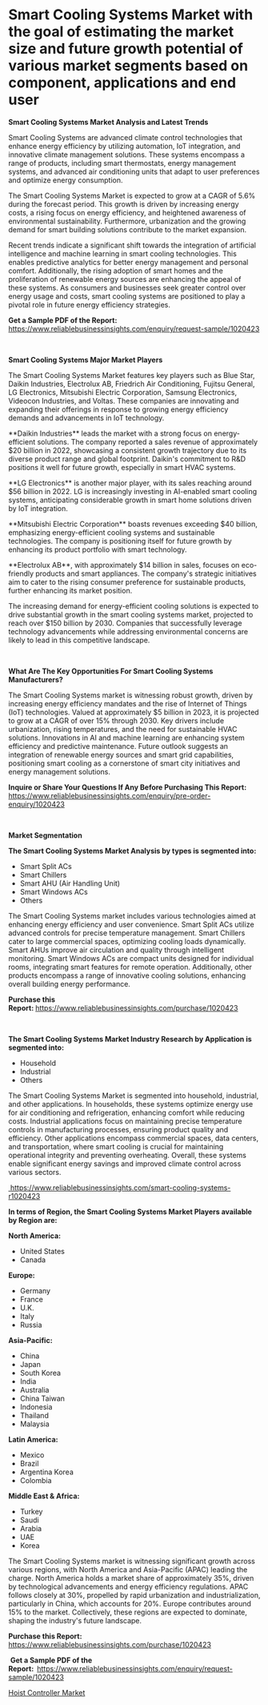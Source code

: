 <p><h1>Smart Cooling Systems Market with the goal of estimating the market size and future growth potential of various market segments based on component, applications and end user</h1></p><p><strong>Smart Cooling Systems Market Analysis and Latest Trends</strong></p>
<p><p>Smart Cooling Systems are advanced climate control technologies that enhance energy efficiency by utilizing automation, IoT integration, and innovative climate management solutions. These systems encompass a range of products, including smart thermostats, energy management systems, and advanced air conditioning units that adapt to user preferences and optimize energy consumption.</p><p>The Smart Cooling Systems Market is expected to grow at a CAGR of 5.6% during the forecast period. This growth is driven by increasing energy costs, a rising focus on energy efficiency, and heightened awareness of environmental sustainability. Furthermore, urbanization and the growing demand for smart building solutions contribute to the market expansion.</p><p>Recent trends indicate a significant shift towards the integration of artificial intelligence and machine learning in smart cooling technologies. This enables predictive analytics for better energy management and personal comfort. Additionally, the rising adoption of smart homes and the proliferation of renewable energy sources are enhancing the appeal of these systems. As consumers and businesses seek greater control over energy usage and costs, smart cooling systems are positioned to play a pivotal role in future energy efficiency strategies.</p></p>
<p><strong>Get a Sample PDF of the Report:&nbsp;</strong> <a href="https://www.reliablebusinessinsights.com/enquiry/request-sample/1020423?utm_campaign=3352&utm_medium=2&utm_source=Github&utm_content=ia&utm_term=08042025&utm_id=smart-cooling-systems">https://www.reliablebusinessinsights.com/enquiry/request-sample/1020423</a></p>
<p>&nbsp;</p>
<p><strong>Smart Cooling Systems Major Market Players</strong></p>
<p><p>The Smart Cooling Systems Market features key players such as Blue Star, Daikin Industries, Electrolux AB, Friedrich Air Conditioning, Fujitsu General, LG Electronics, Mitsubishi Electric Corporation, Samsung Electronics, Videocon Industries, and Voltas. These companies are innovating and expanding their offerings in response to growing energy efficiency demands and advancements in IoT technology.</p><p>**Daikin Industries** leads the market with a strong focus on energy-efficient solutions. The company reported a sales revenue of approximately $20 billion in 2022, showcasing a consistent growth trajectory due to its diverse product range and global footprint. Daikin's commitment to R&D positions it well for future growth, especially in smart HVAC systems.</p><p>**LG Electronics** is another major player, with its sales reaching around $56 billion in 2022. LG is increasingly investing in AI-enabled smart cooling systems, anticipating considerable growth in smart home solutions driven by IoT integration.</p><p>**Mitsubishi Electric Corporation** boasts revenues exceeding $40 billion, emphasizing energy-efficient cooling systems and sustainable technologies. The company is positioning itself for future growth by enhancing its product portfolio with smart technology.</p><p>**Electrolux AB**, with approximately $14 billion in sales, focuses on eco-friendly products and smart appliances. The company's strategic initiatives aim to cater to the rising consumer preference for sustainable products, further enhancing its market position.</p><p>The increasing demand for energy-efficient cooling solutions is expected to drive substantial growth in the smart cooling systems market, projected to reach over $150 billion by 2030. Companies that successfully leverage technology advancements while addressing environmental concerns are likely to lead in this competitive landscape.</p></p>
<p>&nbsp;</p>
<p><strong>What Are The Key Opportunities For Smart Cooling Systems Manufacturers?</strong></p>
<p><p>The Smart Cooling Systems market is witnessing robust growth, driven by increasing energy efficiency mandates and the rise of Internet of Things (IoT) technologies. Valued at approximately $5 billion in 2023, it is projected to grow at a CAGR of over 15% through 2030. Key drivers include urbanization, rising temperatures, and the need for sustainable HVAC solutions. Innovations in AI and machine learning are enhancing system efficiency and predictive maintenance. Future outlook suggests an integration of renewable energy sources and smart grid capabilities, positioning smart cooling as a cornerstone of smart city initiatives and energy management solutions.</p></p>
<p><strong>Inquire or Share Your Questions If Any Before Purchasing This Report:</strong> <a href="https://www.reliablebusinessinsights.com/enquiry/pre-order-enquiry/1020423?utm_campaign=3352&utm_medium=2&utm_source=Github&utm_content=ia&utm_term=08042025&utm_id=smart-cooling-systems">https://www.reliablebusinessinsights.com/enquiry/pre-order-enquiry/1020423</a></p>
<p>&nbsp;</p>
<p><strong>Market Segmentation</strong></p>
<p><strong>The Smart Cooling Systems Market Analysis by types is segmented into:</strong></p>
<p><ul><li>Smart Split ACs</li><li>Smart Chillers</li><li>Smart AHU (Air Handling Unit)</li><li>Smart Windows ACs</li><li>Others</li></ul></p>
<p><p>The Smart Cooling Systems market includes various technologies aimed at enhancing energy efficiency and user convenience. Smart Split ACs utilize advanced controls for precise temperature management. Smart Chillers cater to large commercial spaces, optimizing cooling loads dynamically. Smart AHUs improve air circulation and quality through intelligent monitoring. Smart Windows ACs are compact units designed for individual rooms, integrating smart features for remote operation. Additionally, other products encompass a range of innovative cooling solutions, enhancing overall building energy performance.</p></p>
<p><strong>Purchase this Report:&nbsp;</strong><a href="https://www.reliablebusinessinsights.com/purchase/1020423?utm_campaign=3352&utm_medium=2&utm_source=Github&utm_content=ia&utm_term=08042025&utm_id=smart-cooling-systems">https://www.reliablebusinessinsights.com/purchase/1020423</a></p>
<p>&nbsp;</p>
<p><strong>The Smart Cooling Systems Market Industry Research by Application is segmented into:</strong></p>
<p><ul><li>Household</li><li>Industrial</li><li>Others</li></ul></p>
<p><p>The Smart Cooling Systems Market is segmented into household, industrial, and other applications. In households, these systems optimize energy use for air conditioning and refrigeration, enhancing comfort while reducing costs. Industrial applications focus on maintaining precise temperature controls in manufacturing processes, ensuring product quality and efficiency. Other applications encompass commercial spaces, data centers, and transportation, where smart cooling is crucial for maintaining operational integrity and preventing overheating. Overall, these systems enable significant energy savings and improved climate control across various sectors.</p></p>
<p><a href="https://www.reliablebusinessinsights.com/smart-cooling-systems-r1020423?utm_campaign=3352&utm_medium=2&utm_source=Github&utm_content=ia&utm_term=08042025&utm_id=smart-cooling-systems">&nbsp;https://www.reliablebusinessinsights.com/smart-cooling-systems-r1020423</a></p>
<p><strong>In terms of Region, the Smart Cooling Systems Market Players available by Region are:</strong></p>
<p>
    <p> <strong> North America: </strong>
        <ul>
            <li>United States</li>
            <li>Canada</li>
        </ul>
        </p> 
    <p> <strong> Europe: </strong>
        <ul>
            <li>Germany</li>
            <li>France</li>
            <li>U.K.</li>
            <li>Italy</li>
            <li>Russia</li>
        </ul>
        </p> 
    <p> <strong> Asia-Pacific: </strong>
        <ul>
            <li>China</li>
            <li>Japan</li>
            <li>South Korea</li>
            <li>India</li>
            <li>Australia</li>
            <li>China Taiwan</li>
            <li>Indonesia</li>
            <li>Thailand</li>
            <li>Malaysia</li>
        </ul>
        </p> 
    <p> <strong> Latin America: </strong>
        <ul>
            <li>Mexico</li>
            <li>Brazil</li>
            <li>Argentina Korea</li>
            <li>Colombia</li>
        </ul>
        </p> 
    <p> <strong> Middle East & Africa: </strong>
        <ul>
            <li>Turkey</li>
            <li>Saudi</li>
            <li>Arabia</li>
            <li>UAE</li>
            <li>Korea</li>
        </ul>
    </p>
    </p>
<p><p>The Smart Cooling Systems market is witnessing significant growth across various regions, with North America and Asia-Pacific (APAC) leading the charge. North America holds a market share of approximately 35%, driven by technological advancements and energy efficiency regulations. APAC follows closely at 30%, propelled by rapid urbanization and industrialization, particularly in China, which accounts for 20%. Europe contributes around 15% to the market. Collectively, these regions are expected to dominate, shaping the industry's future landscape.</p></p>
<p><strong>Purchase this Report: </strong><a href="https://www.reliablebusinessinsights.com/purchase/1020423?utm_campaign=3352&utm_medium=2&utm_source=Github&utm_content=ia&utm_term=08042025&utm_id=smart-cooling-systems">https://www.reliablebusinessinsights.com/purchase/1020423</a></p>
<p>&nbsp;<strong>Get a Sample PDF of the Report:&nbsp;&nbsp;</strong><a href="https://www.reliablebusinessinsights.com/enquiry/request-sample/1020423?utm_campaign=3352&utm_medium=2&utm_source=Github&utm_content=ia&utm_term=08042025&utm_id=smart-cooling-systems">https://www.reliablebusinessinsights.com/enquiry/request-sample/1020423</a></p>
<p><strong></strong></p>
<p><p><a href="https://github.com/plawragarile/Market-Research-Report-List-1/blob/main/hoist-controller-market.md?utm_campaign=3352&utm_medium=2&utm_source=Github&utm_content=ia&utm_term=08042025&utm_id=smart-cooling-systems">Hoist Controller Market</a></p></p>